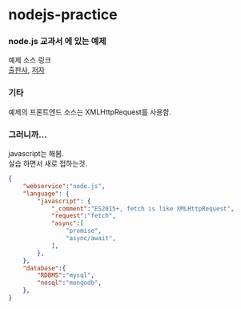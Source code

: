 # nodejs-practice

### **node.js 교과서** 에 있는 예제  
예제 소스 링크  
[출판사](https://github.com/gilbutITbook/006982), [저자](https://github.com/zerocho/nodejs-book)  

### 기타
예제의 프론트엔드 소스는 XMLHttpRequest를 사용함.  

### 그러니까...
javascript는 해봄.  
실습 하면서 새로 접하는것.
```json
{
    "webservice":"node.js",
    "language": {
        "javascript": {
            "_comment":"ES2015+, fetch is like XMLHttpRequest",
            "request":"fetch",
            "async":[
                "promise",
                "async/await",                
            ],
        },
    },
    "database":{
        "RDBMS":"mysql",
        "nosql":"mongodb",
    },
}
```

